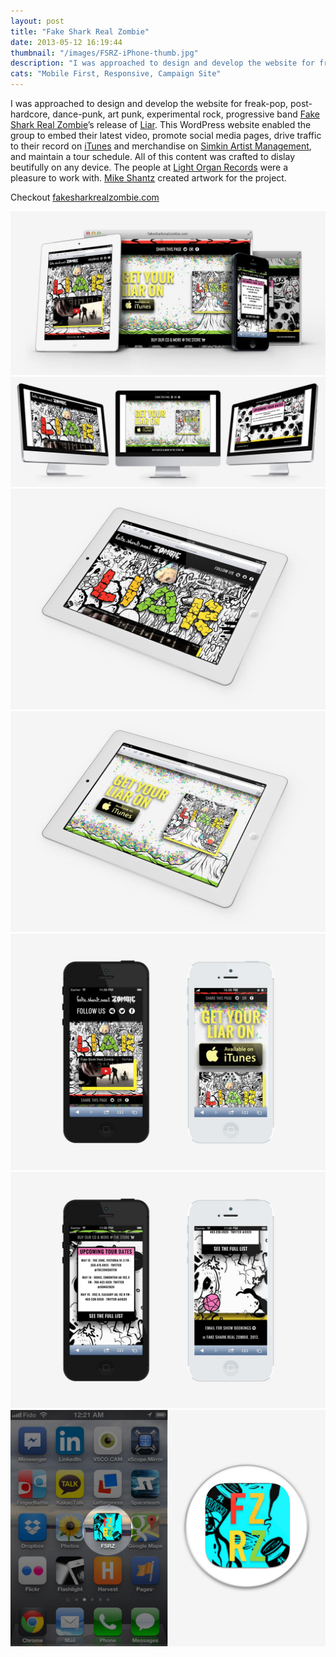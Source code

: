 ```yaml
---
layout: post
title: "Fake Shark Real Zombie"
date: 2013-05-12 16:19:44
thumbnail: "/images/FSRZ-iPhone-thumb.jpg"
description: "I was approached to design and develop the website for freak-pop, post-hardcore, dance-punk, art punk, experimental rock, progressive band Fake Shark Real Zombie’s release of Liar."
cats: "Mobile First, Responsive, Campaign Site"
---
```


<p class="work-content">I was approached to design and develop the website for freak-pop, post-hardcore, dance-punk, art punk, experimental rock, progressive band <a href="http://www.fakesharkrealzombie.com/" title="Link to Fake Shark Real Zombie's website" target="_blank">Fake Shark Real Zombie</a>’s release of <a href="https://itunes.apple.com/ca/album/liar/id599166015" title="Link to Fake Shark Real Zombie record Liars on iTunes" target="_blank">Liar</a>. This WordPress website enabled the group to embed their latest video, promote social media pages, drive traffic to their record on <a href="https://itunes.apple.com/ca/album/girls-featuring-steve-bays/id561288437?i=561288555" title="Fake Shark Real Zombie on iTunes" target="_blank">iTunes</a> and merchandise on <a href="http://www.simkinartistmanagement.com/artists/" title="Link to Simkin Artist Management" target="_blank">Simkin Artist Management</a>, and maintain a tour schedule. All of this content was crafted to dislay beutifully on any device. The people at <a href="http://lightorganrecords.com/" title="Link to Light Organ Records" target="_blank">Light Organ Records</a> were a pleasure to work with. <a href="http://gnargrim.tumblr.com/" title="Mike Shantz website" target="_blank">Mike Shantz</a> created artwork for the project.</p>

<p class="work-content">Checkout <a href="http://www.fakesharkrealzombie.com" title="Link to Fake Shark Real Zombie's website" target="_blank">fakesharkrealzombie.com</a></p>

<img src="/images/FSRZ-Responsive.jpg" alt="The Fake Shark Real Zombie website is a responsive design" />
<img src="/images/FSRZ-iMac.jpg" alt="The site goes super wide for desktop computers" />
<img src="/images/FSRZ-iPad-MockUp.jpg" alt="The website is tablet friendly" />
<img src="/images/FSRZ-iPad-MockUp2.jpg" alt="The website is tablet friendly" />
<img src="/images/FSRZ-iPhone.jpg" alt="The website is mobile phone friendly" />
<img src="/images/FSRZ-iPhone2.jpg" alt="The website is mobile phone friendly" />
<img src="/images/FSRZ-Icon-MockUp.jpg" alt="iOS users can add their website to their home screen for easy access to tour dates" />